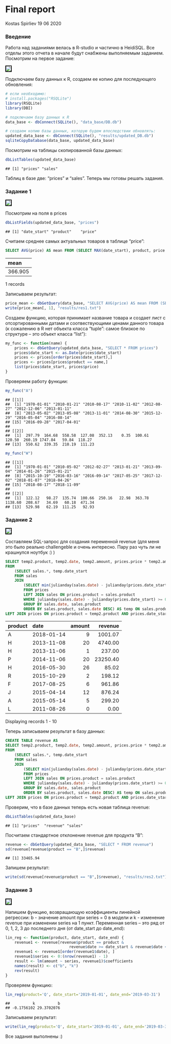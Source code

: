 Final report
================
Kostas Spirliev
19 06 2020

<style>
   img {
    border: 2px solid #000000;
   }
  </style>

### Введение

Работа над заданиями велась в R-studio и частично в HeidiSQL. Все отделы
этого отчета в начале будут снабжены выполняемым заданием. Посмотрим на
первое задание:

<kbd> <img src="analysis/images/task_1.png"> </kbd>

Подключаем базу данных к R, создаем ее копию для последующего
обновления:

``` r
# если необходимо:
# install.packages("RSQLite")
library(RSQLite)
library(DBI)

# подключаем базу данных к R
data_base <- dbConnect(SQLite(), "data_base/DB.db")

# cоздаем копию базы данных, которую будем впоследствии обновлять:
updated_data_base <- dbConnect(SQLite(), "results/updated_DB.db")
sqliteCopyDatabase(data_base, updated_data_base)
```

Посмотрим на таблицы скопированной базы данных:

``` r
dbListTables(updated_data_base)
```

    ## [1] "prices" "sales"

Таблиц в базе две: “prices” и “sales”. Теперь мы готовы решать задания.

### Задание 1

<kbd> <img src="analysis/images/task_1_1.png"> </kbd>

Посмотрим на поля в prices

``` r
dbListFields(updated_data_base, "prices")
```

    ## [1] "date_start" "product"    "price"

Считаем среднее самых актуальных товаров в таблице “price”:

``` sql
SELECT AVG(price) AS mean FROM (SELECT MAX(date_start), product, price FROM prices GROUP BY product) 
```

<div class="knitsql-table">

| mean    |
| :------ |
| 366.905 |

1 records

</div>

Записываем результат:

``` r
price_mean <- dbGetQuery(data_base, "SELECT AVG(price) AS mean FROM (SELECT MAX(date_start), product, price FROM prices GROUP BY product)")
write(price_mean[, 1], "results/res1.txt")
```

Создаем функцию, которая принимает название товара и создает лист с
отсортированными датами и соотвествующими ценами данного товара (к
сожалению в R нет объекта класса “tuple”: самое близкое по структуре –
это объект класса “list”):

``` r
my_func <- function(name) {
    prices <- dbGetQuery(updated_data_base, "SELECT * FROM prices")
    prices$date_start <- as.Date(prices$date_start)
    prices <- prices[order(prices$date_start),]
    prices <- prices[prices$product == name,]
    list(prices$date_start, prices$price)
}
```

Проверяем работу функции:

``` r
my_func("A")
```

    ## [[1]]
    ##  [1] "1970-01-01" "2010-01-21" "2010-08-17" "2010-11-02" "2012-08-27" "2012-12-06" "2013-01-11"
    ##  [8] "2013-05-02" "2013-05-08" "2013-11-01" "2014-08-30" "2015-12-29" "2016-05-04" "2016-08-14"
    ## [15] "2016-09-28" "2017-04-01"
    ## 
    ## [[2]]
    ##  [1]  297.79  164.68  558.58  127.08  352.13    0.35  100.61  120.50  260.19 1747.84   59.84  118.27
    ## [13]  550.62  339.35  210.19  111.23

``` r
my_func("W")
```

    ## [[1]]
    ##  [1] "1970-01-01" "2010-05-02" "2012-02-27" "2013-01-21" "2013-09-04" "2014-01-26" "2015-01-21"
    ##  [8] "2015-10-19" "2016-03-16" "2016-09-14" "2017-05-25" "2017-12-02" "2018-01-07" "2018-04-26"
    ## [15] "2018-08-17" "2018-11-09"
    ## 
    ## [[2]]
    ##  [1]  122.12   98.27  135.74  100.66  250.16   22.98  363.78 1138.60  208.67   34.69   60.18  471.34
    ## [13]  529.98   62.19  111.25   92.93

### Задание 2

<kbd> <img src="analysis/images/task_2.png"> </kbd>

Составляем SQL-запрос для создания переменной revenue (для меня это было
реально challengeble и очень интересно. Пару раз чуть ли не крашнулся
ноутбук :) )

``` sql
SELECT temp2.product, temp2.date, temp2.amount, prices.price * temp2.amount AS revenue 
FROM
    (SELECT sales.*, temp.date_start  
    FROM sales 
    JOIN
        (SELECT min(julianday(sales.date) - julianday(prices.date_start)) AS diff, sales.date, prices.date_start, sales.product 
        FROM prices 
        LEFT JOIN sales ON prices.product = sales.product 
        WHERE julianday(sales.date) - julianday(prices.date_start) >= 0
        GROUP BY sales.date, sales.product
        ORDER BY sales.product, sales.date DESC) AS temp ON sales.product = temp.product AND sales.date = temp.date) AS temp2
LEFT JOIN prices ON prices.product = temp2.product AND prices.date_start = temp2.date_start;
```

<div class="knitsql-table">

| product | date       | amount |  revenue |
| :------ | :--------- | -----: | -------: |
| A       | 2018-01-14 |      9 |  1001.07 |
| H       | 2013-11-08 |     20 |  4740.00 |
| H       | 2013-11-06 |      1 |   237.00 |
| P       | 2014-11-06 |     20 | 23250.40 |
| H       | 2016-05-30 |     26 |    85.02 |
| R       | 2015-10-29 |      2 |   198.12 |
| F       | 2017-08-25 |      6 |   961.86 |
| J       | 2015-04-14 |     12 |   876.24 |
| A       | 2015-05-14 |      5 |   299.20 |
| L       | 2011-08-26 |      0 |     0.00 |

Displaying records 1 - 10

</div>

Теперь записываем результат в базу данных:

``` sql
CREATE TABLE revenue AS
SELECT temp2.product, temp2.date, temp2.amount, prices.price * temp2.amount AS revenue 
FROM
    (SELECT sales.*, temp.date_start  
    FROM sales 
    JOIN
        (SELECT min(julianday(sales.date) - julianday(prices.date_start)) AS diff, sales.date, prices.date_start, sales.product 
        FROM prices 
        LEFT JOIN sales ON prices.product = sales.product 
        WHERE julianday(sales.date) - julianday(prices.date_start) >= 0
        GROUP BY sales.date, sales.product
        ORDER BY sales.product, sales.date DESC) AS temp ON sales.product = temp.product AND sales.date = temp.date) AS temp2
LEFT JOIN prices ON prices.product = temp2.product AND prices.date_start = temp2.date_start;
```

Проверим, что в базе данных теперь есть новая таблица revenue:

``` r
dbListTables(updated_data_base)
```

    ## [1] "prices"  "revenue" "sales"

Посчитаем стандартное отклонение revenue для продукта “B”:

``` r
revenue <- dbGetQuery(updated_data_base, "SELECT * FROM revenue")
sd(revenue[revenue$product == "B",]$revenue)
```

    ## [1] 33465.94

Запишем результат:

``` r
write(sd(revenue[revenue$product == "B",]$revenue), "results/res2.txt")
```

### Задание 3

<kbd> <img src="analysis/images/task_3.png"> </kbd>

Напишем функцию, возвращающую коэффициенты линейной регрессии: b -
значение amount при series = 0 в модели и k - изменение revenue
при изменении series на 1 пункт. Переменная series – это ряд от 0, 1,
2, 3 до последнего дня (от date\_start до date\_end):

``` r
lin_reg <- function(product, date_start, date_end) {
    revenue1 <- revenue[revenue$product == product & 
                            revenue$date >= date_start & revenue$date <= date_end, ]
    revenue1 <- revenue1[order(revenue1$date), ]
    revenue1$series <- 0:(nrow(revenue1) - 1)
    result <- lm(amount ~ series, revenue1)$coefficients
    names(result) <- c("b", "k")
    rev(result)
}
```

Проверяем функцию:

``` r
lin_reg(product='Q', date_start='2019-01-01', date_end='2019-03-31')
```

    ##          k          b 
    ## -0.1756102 29.3702076

Записываем результат:

``` r
write(lin_reg(product='Q', date_start='2019-01-01', date_end='2019-03-31'), "results/res3.txt")
```

Все задания выполнены :)

